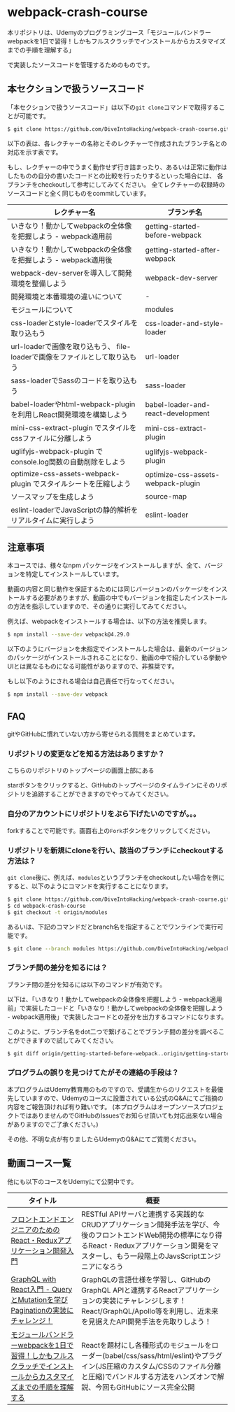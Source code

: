 # webpack-crash-course

本リポジトリは、Udemyのプログラミングコース「モジュールバンドラーwebpackを1日で習得！しかもフルスクラッチでインストールからカスタマイズまでの手順を理解する」

で実装したソースコードを管理するためのものです。

## 本セクションで扱うソースコード

「本セクションで扱うソースコード」は以下の`git clone`コマンドで取得することが可能です。

```bash
$ git clone https://github.com/DiveIntoHacking/webpack-crash-course.git
```

以下の表は、各レクチャーの名称とそのレクチャーで作成されたブランチ名との対応を示す表です。

もし、レクチャーの中でうまく動作せず行き詰まったり、あるいは正常に動作はしたものの自分の書いたコードとの比較を行ったりするといった場合には、
各ブランチをcheckoutして参考にしてみてください。
全てレクチャーの収録時のソースコードと全く同じものをcommitしています。

|レクチャー名|ブランチ名|
|---|---|
| いきなり！動かしてwebpackの全体像を把握しよう - webpack適用前 | getting-started-before-webpack |
| いきなり！動かしてwebpackの全体像を把握しよう - webpack適用後 | getting-started-after-webpack |
| webpack-dev-serverを導入して開発環境を整備しよう | webpack-dev-server |
| 開発環境と本番環境の違いについて | - |
| モジュールについて | modules |
| css-loaderとstyle-loaderでスタイルを取り込もう | css-loader-and-style-loader |
| url-loaderで画像を取り込もう、 file-loaderで画像をファイルとして取り込もう | url-loader |
| sass-loaderでSassのコードを取り込もう | sass-loader |
| babel-loaderやhtml-webpack-pluginを利用しReact開発環境を構築しよう | babel-loader-and-react-development |
| mini-css-extract-plugin でスタイルをcssファイルに分離しよう | mini-css-extract-plugin |
| uglifyjs-webpack-plugin でconsole.log関数の自動削除をしよう | uglifyjs-webpack-plugin |
| optimize-css-assets-webpack-plugin でスタイルシートを圧縮しよう | optimize-css-assets-webpack-plugin |
| ソースマップを生成しよう | source-map |
| eslint-loaderでJavaScriptの静的解析をリアルタイムに実行しよう | eslint-loader |

## 注意事項

本コースでは、様々なnpm パッケージをインストールしますが、全て、バージョンを特定してインストールしています。

動画の内容と同じ動作を保証するためには同じバージョンのパッケージをインストールする必要がありますが、動画の中でもバージョンを指定したインストールの方法を指示していますので、その通りに実行してみてください。

例えば、webpackをインストールする場合は、以下の方法を推奨します。


```bash
$ npm install --save-dev webpack@4.29.0
```

以下のようにバージョンを未指定でインストールした場合は、最新のバージョンのパッケージがインストールされることになり、動画の中で紹介している挙動やUIとは異なるものになる可能性がありますので、非推奨です。

もし以下のようにされる場合は自己責任で行なってください。

```bash
$ npm install --save-dev webpack
```

## FAQ

gitやGitHubに慣れていない方から寄せられる質問をまとめています。

### リポジトリの変更などを知る方法はありますか？

こちらのリポジトリのトップページの画面上部にある

starボタンをクリックすると、GitHubのトップページのタイムラインにそのリポジトリを追跡することができますのでやってみてください。

### 自分のアカウントにリポジトリをぶら下げたいのですが。。。

forkすることで可能です。画面右上の`Fork`ボタンをクリックしてください。

### リポジトリを新規にcloneを行い、該当のブランチにcheckoutする方法は？

`git clone`後に、例えば、`modules`というブランチをcheckoutしたい場合を例にすると、以下のようにコマンドを実行することになります。

```bash
$ git clone https://github.com/DiveIntoHacking/webpack-crash-course.git
$ cd webpack-crash-course
$ git checkout -t origin/modules
```

あるいは、下記のコマンドだとbranch名を指定することでワンラインで実行可能です。


```bash
$ git clone --branch modules https://github.com/DiveIntoHacking/webpack-crash-course.git
```

### ブランチ間の差分を知るには？

ブランチ間の差分を知るには以下のコマンドが有効です。

以下は、「いきなり！動かしてwebpackの全体像を把握しよう - webpack適用前」で実装したコードと「いきなり！動かしてwebpackの全体像を把握しよう - webpack適用後」で実装したコードとの差分を出力するコマンドになります。

このように、ブランチ名をdot二つで繋げることでブランチ間の差分を調べることができますので試してみてください。

```bash
$ git diff origin/getting-started-before-webpack..origin/getting-started-after-webpack
```

### プログラムの誤りを見つけてたがその連絡の手段は？

本プログラムはUdemy教育用のものですので、受講生からのリクエストを最優先していますので、Udemyのコースに設置されている公式のQ&Aにてご指摘の内容をご報告頂ければ有り難いです。
(本プログラムはオープンソースプロジェクトではありませんのでGitHubのIssuesでお知らせ頂いても対応出来ない場合がありますのでご了承ください。)

その他、不明な点が有りましたらUdemyのQ&Aにてご質問ください。


## 動画コース一覧

他にも以下のコースをUdemyにて公開中です。

|タイトル|概要|
|---|---|
|[フロントエンドエンジニアのためのReact・Reduxアプリケーション開発入門](https://www.udemy.com/react-application-development/?couponCode=GITHUB-REPO-README)|RESTful APIサーバと連携する実践的なCRUDアプリケーション開発手法を学び、今後のフロントエンドWeb開発の標準になり得るReact・Reduxアプリケーション開発をマスターし、もう一段階上のJavsScriptエンジニアになろう|
|[GraphQL with React入門 - QueryとMutationを学びPaginationの実装にチャレンジ！](https://www.udemy.com/graphql-with-react/?couponCode=GITHUB-README-FOOTER)|GraphQLの言語仕様を学習し、GitHubのGraphQL APIと連携するReactアプリケーションの実装にチャレンジします！React/GraphQL/Apollo等を利用し、近未来を見据えたAPI開発手法を先取りしよう！|
|[モジュールバンドラーwebpackを1日で習得！しかもフルスクラッチでインストールからカスタマイズまでの手順を理解する](https://www.udemy.com/webpack-crash-course/?couponCode=GITHUB-README-FOOTER)|Reactを題材にし各種形式のモジュールをローダー(babel/css/sass/html/eslint)やプラグイン(JS圧縮のカスタム/CSSのファイル分離と圧縮)でバンドルする方法をハンズオンで解説、今回もGitHubにソース完全公開|
